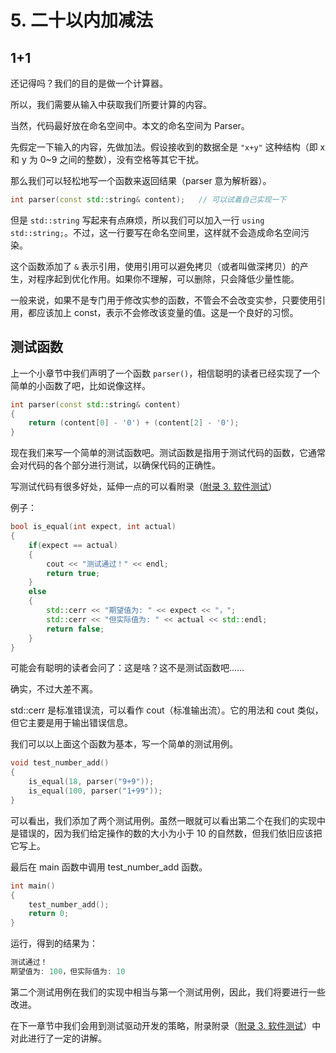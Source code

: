 # 5. 二十以内加减法

## 1+1

还记得吗？我们的目的是做一个计算器。

所以，我们需要从输入中获取我们所要计算的内容。

当然，代码最好放在命名空间中。本文的命名空间为 Parser。

先假定一下输入的内容，先做加法。假设接收到的数据全是 `"x+y"` 这种结构（即 x 和 y 为 0~9 之间的整数），没有空格等其它干扰。

那么我们可以轻松地写一个函数来返回结果（parser 意为解析器）。

```cpp
int parser(const std::string& content);   // 可以试着自己实现一下
```

但是 `std::string` 写起来有点麻烦，所以我们可以加入一行 `using std::string;`。不过，这一行要写在命名空间里，这样就不会造成命名空间污染。

这个函数添加了 `&` 表示引用，使用引用可以避免拷贝（或者叫做深拷贝）的产生，对程序起到优化作用。如果你不理解，可以删除，只会降低少量性能。

一般来说，如果不是专门用于修改实参的函数，不管会不会改变实参，只要使用引用，都应该加上 const，表示不会修改该变量的值。这是一个良好的习惯。

## 测试函数

上一个小章节中我们声明了一个函数 `parser()`，相信聪明的读者已经实现了一个简单的小函数了吧，比如说像这样。

```cpp
int parser(const std::string& content)
{
    return (content[0] - '0') + (content[2] - '0');
}
```

现在我们来写一个简单的测试函数吧。测试函数是指用于测试代码的函数，它通常会对代码的各个部分进行测试，以确保代码的正确性。

写测试代码有很多好处，延伸一点的可以看附录（[附录 3. 软件测试](./附录_03_软件测试)）

例子：

```cpp
bool is_equal(int expect, int actual)
{
    if(expect == actual)
    {
        cout << "测试通过！" << endl;
        return true;
    }
    else
    {
        std::cerr << "期望值为: " << expect << "，";
        std::cerr << "但实际值为: " << actual << std::endl;
        return false;
    }
}
```

可能会有聪明的读者会问了：这是啥？这不是测试函数吧……

确实，不过大差不离。

std::cerr 是标准错误流，可以看作 cout（标准输出流）。它的用法和 cout 类似，但它主要是用于输出错误信息。

我们可以以上面这个函数为基本，写一个简单的测试用例。

```cpp
void test_number_add()
{
    is_equal(18, parser("9+9"));
    is_equal(100, parser("1+99"));
}
```

可以看出，我们添加了两个测试用例。虽然一眼就可以看出第二个在我们的实现中是错误的，因为我们给定操作的数的大小为小于 10 的自然数，但我们依旧应该把它写上。

最后在 main 函数中调用 test_number_add 函数。

```cpp
int main()
{
    test_number_add();
    return 0;
}
```

运行，得到的结果为：

```cpp
测试通过！
期望值为: 100，但实际值为: 10
```

第二个测试用例在我们的实现中相当与第一个测试用例，因此，我们将要进行一些改进。

在下一章节中我们会用到测试驱动开发的策略，附录附录（[附录 3. 软件测试](./附录_03_软件测试)）中对此进行了一定的讲解。
